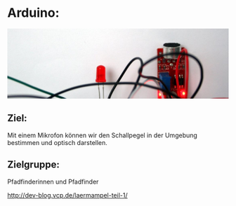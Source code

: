 # Arduino: 

![](/images/IMG_5605_Beitragsbild-1102x350.jpg)

## Ziel:
Mit einem Mikrofon können wir den Schallpegel in der Umgebung bestimmen und optisch darstellen.

## Zielgruppe:
Pfadfinderinnen und Pfadfinder


http://dev-blog.vcp.de/laermampel-teil-1/
